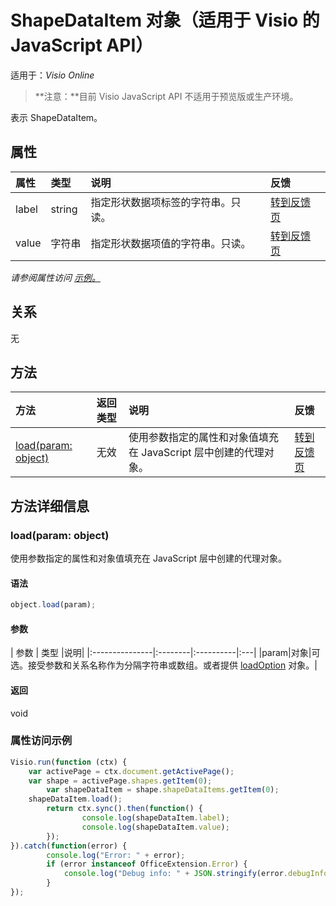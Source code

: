 # <a name="shapedataitem-object-javascript-api-for-visio"></a>ShapeDataItem 对象（适用于 Visio 的 JavaScript API）

适用于：_Visio Online_
>**注意：**目前 Visio JavaScript API 不适用于预览版或生产环境。

表示 ShapeDataItem。

## <a name="properties"></a>属性

| 属性     | 类型   |说明| 反馈|
|:---------------|:--------|:----------|:---|
|label|string|指定形状数据项标签的字符串。只读。|[转到反馈页](https://github.com/OfficeDev/office-js-docs/issues/new?title=Visio-shapeDataItem-label)|
|value|字符串|指定形状数据项值的字符串。只读。|[转到反馈页](https://github.com/OfficeDev/office-js-docs/issues/new?title=Visio-shapeDataItem-value)|

_请参阅属性访问 [示例。](#property-access-examples)_

## <a name="relationships"></a>关系
无


## <a name="methods"></a>方法

| 方法           | 返回类型    |说明| 反馈|
|:---------------|:--------|:----------|:---|
|[load(param: object)](#loadparam-object)|无效|使用参数指定的属性和对象值填充在 JavaScript 层中创建的代理对象。|[转到反馈页](https://github.com/OfficeDev/office-js-docs/issues/new?title=Visio-shapeDataItem-load)|

## <a name="method-details"></a>方法详细信息


### <a name="loadparam-object"></a>load(param: object)
使用参数指定的属性和对象值填充在 JavaScript 层中创建的代理对象。

#### <a name="syntax"></a>语法
```js
object.load(param);
```

#### <a name="parameters"></a>参数
| 参数    | 类型   |说明|
|:---------------|:--------|:----------|:---|
|param|对象|可选。接受参数和关系名称作为分隔字符串或数组。或者提供 [loadOption](loadoption.md) 对象。|

#### <a name="returns"></a>返回
void
### <a name="property-access-examples"></a>属性访问示例
```js
Visio.run(function (ctx) { 
    var activePage = ctx.document.getActivePage();
    var shape = activePage.shapes.getItem(0);
        var shapeDataItem = shape.shapeDataItems.getItem(0);
    shapeDataItem.load();
        return ctx.sync().then(function() {
                console.log(shapeDataItem.label);
                console.log(shapeDataItem.value);
        });
}).catch(function(error) {
        console.log("Error: " + error);
        if (error instanceof OfficeExtension.Error) {
            console.log("Debug info: " + JSON.stringify(error.debugInfo));
        }
});
```
